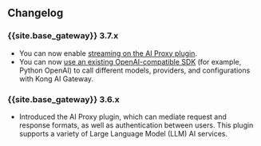 ## Changelog

### {{site.base_gateway}} 3.7.x

* You can now enable [streaming on the AI Proxy plugin](/hub/kong-inc/ai-proxy/how-to/streaming/).
* You can now [use an existing OpenAI-compatible SDK](/hub/kong-inc/ai-proxy/how-to/sdk-usage) (for example, Python OpenAI) to call different models, providers, and configurations with Kong AI Gateway.

### {{site.base_gateway}} 3.6.x

* Introduced the AI Proxy plugin, which can mediate request and response formats, as well as authentication between users. This plugin supports a variety of Large Language Model (LLM) AI services.
